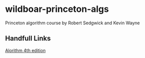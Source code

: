 # wildboar-princeton-algs
Princeton algorithm course by Robert Sedgwick and Kevin Wayne

## Handfull Links
[Alorithm 4th edition](www.algs4.princeton.edu)
